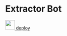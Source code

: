 # Extractor Bot

<a href="https://heroku.com/deploy?template=https://github.com/Rahulsinghcreator/extractxt">
     <img height="30px" src="https://img.shields.io/badge/Deploy%20To%20Heroku-blueviolet?style=for-the-badge&logo=heroku">
     deploy
  </a>
